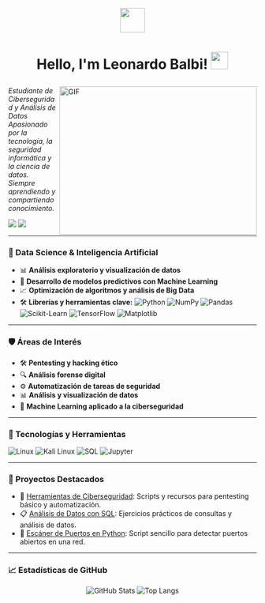 <p align="center"><picture align="center"><img align="center" src = "https://github.com/7oSkaaa/7oSkaaa/blob/main/Images/about_me.gif?raw=true" width = 50px></picture></p>
<h1><p align="center">Hello, I'm Leonardo Balbi! <a href="https://rahulmahesh.me/"><img src="https://media.giphy.com/media/hvRJCLFzcasrR4ia7z/giphy.gif" width="35px"></h1></a></p>
 
 <img align="right" top="500" height="300" width="400" alt="GIF" src="https://media.giphy.com/media/v1.Y2lkPTc5MGI3NjExaDZxZGt6bnZuOGxmcjd3YmlqOG42ZjRoNWw3c2Q3MWxnYnJqaXY4cSZlcD12MV9pbnRlcm5hbF9naWZfYnlfaWQmY3Q9Zw/qgQUggAC3Pfv687qPC/giphy.gif">
</a>

<p align="left"><em>Estudiante de Ciberseguridad y Análisis de Datos<br> 
Apasionado por la tecnología, la seguridad informática y la ciencia de datos.<br>
Siempre aprendiendo y compartiendo conocimiento.</em></p>

<p align="left">
  <a href="https://www.linkedin.com/in/leonardo-balbi/"><img src="https://img.shields.io/badge/-Leonardo%20Balbi-0A66C2?style=for-the-badge&logo=linkedin&logoColor=white"></a>
  <a href="https://github.com/Leo-Balbi"><img src="https://img.shields.io/github/followers/Leo-Balbi?label=GitHub&style=for-the-badge&logo=github"></a>
</p>

---

### 🧠 Data Science & Inteligencia Artificial
- 📊 **Análisis exploratorio y visualización de datos**
- 🤖 **Desarrollo de modelos predictivos con Machine Learning**
- 📈 **Optimización de algoritmos y análisis de Big Data**
- 🛠️ **Librerías y herramientas clave:**
  ![Python](https://img.shields.io/badge/-Python-306998?style=flat-square&logo=python&logoColor=white)
  ![NumPy](https://img.shields.io/badge/-NumPy-013243?style=flat-square&logo=numpy&logoColor=white)
  ![Pandas](https://img.shields.io/badge/-Pandas-150458?style=flat-square&logo=pandas&logoColor=white)
  ![Scikit-Learn](https://img.shields.io/badge/-Scikit--Learn-F7931E?style=flat-square&logo=scikit-learn&logoColor=white)
  ![TensorFlow](https://img.shields.io/badge/-TensorFlow-FF6F00?style=flat-square&logo=tensorflow&logoColor=white)
  ![Matplotlib](https://img.shields.io/badge/-Matplotlib-11557C?style=flat-square&logo=python&logoColor=white)

---

 ### 🛡️ Áreas de Interés 
- 🛠️ **Pentesting y hacking ético**
- 🔍 **Análisis forense digital**
- ⚙️ **Automatización de tareas de seguridad**
- 📊 **Análisis y visualización de datos**
- 🤖 **Machine Learning aplicado a la ciberseguridad**

---

### 🧰 Tecnologías y Herramientas
![Linux](https://img.shields.io/badge/-Linux-111111?style=for-the-badge&logo=linux&logoColor=FCC624)
![Kali Linux](https://img.shields.io/badge/-Kali%20Linux-268BFF?style=for-the-badge&logo=kalilinux&logoColor=white)
![SQL](https://img.shields.io/badge/-SQL-316192?style=for-the-badge&logo=postgresql&logoColor=white)
![Jupyter](https://img.shields.io/badge/-Jupyter-DA5B0B?style=for-the-badge&logo=jupyter&logoColor=white)

---

### 📂 Proyectos Destacados
- 🔐 [Herramientas de Ciberseguridad](https://github.com/Leo-Balbi/herramientas-ciberseguridad): Scripts y recursos para pentesting básico y automatización.
- 📋 [Análisis de Datos con SQL](https://github.com/Leo-Balbi/analisis-datos-sql): Ejercicios prácticos de consultas y análisis de datos.
- 🚦 [Escáner de Puertos en Python](https://github.com/Leo-Balbi/herramientas-ciberseguridad/blob/master/escaner_de_puertos.py): Script sencillo para detectar puertos abiertos en una red.

---

### 📈 Estadísticas de GitHub

<p align="center">
  <img src="https://github-readme-stats.vercel.app/api?username=Leo-Balbi&show_icons=true&hide_title=true&count_private=true&hide=prs&theme=highcontrast" alt="GitHub Stats">
  <img src="https://github-readme-stats.vercel.app/api/top-langs/?username=Leo-Balbi&layout=compact&theme=highcontrast" alt="Top Langs">
</p>
